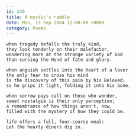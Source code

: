 ```yaml
---
id: 349
title: A mystic's ramble
date: Mon, 13 Sep 2004 12:00:00 +0000
category: Poems
---
```


    when tragedy befalls the truly kind,  
    they look tenderly on their malefactor,  
    wondering more at the strange variety of God  
    than cursing the Hand of fate and glory.

    when anguish settles into the heart of a lover  
    the only fear to cross his mind  
    is the discovery of this pain by his Beloved;  
    so he grips it tight, folding it into his bone.

    when sorrow pays call on those who wonder,  
    sweet nostalgia is their only perception;  
    a remembrance of how things aren't, now,  
    filled with the mystery of how they could be.

    life offers a full, four-course meal:  
    Let the hearty diners dig in.


